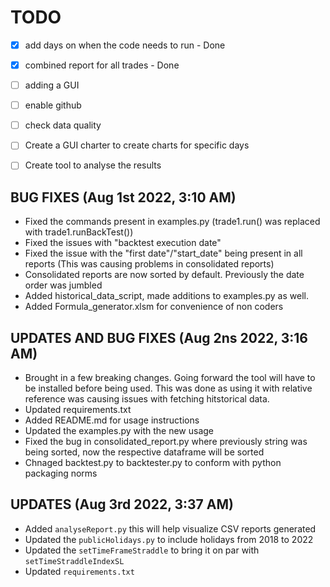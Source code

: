 # TODO
- [x] add days on when the code needs to run - Done
- [x] combined report for all trades - Done
- [ ] adding a GUI
- [ ] enable github 
- [ ] check data quality
- [ ] Create a GUI charter to create charts for specific days
- [ ] Create tool to analyse the results



## BUG FIXES (Aug 1st 2022, 3:10 AM)
* Fixed the commands present in examples.py (trade1.run() was replaced with trade1.runBackTest())
* Fixed the issues with "backtest execution date"
* Fixed the issue with the "first date"/"start_date" being present in all reports (This was causing problems in consolidated reports)
* Consolidated reports are now sorted by default. Previously the date order was jumbled
* Added historical_data_script, made additions to examples.py as well.
* Added Formula_generator.xlsm for convenience of non coders

## UPDATES AND BUG FIXES (Aug 2ns 2022, 3:16 AM)
* Brought in a few breaking changes. Going forward the tool will have to be installed before being used. This was done as using it with relative reference was causing issues with fetching hitstorical data.
* Updated requirements.txt
* Added README.md for usage instructions
* Updated the examples.py with the new usage
* Fixed the bug in consolidated_report.py where previously string was being sorted, now the respective dataframe will be sorted
* Chnaged backtest.py to backtester.py to conform with python packaging norms

## UPDATES (Aug 3rd 2022, 3:37 AM)
* Added `analyseReport.py` this will help visualize CSV reports generated
* Updated the `publicHolidays.py` to include holidays from 2018 to 2022
* Updated the `setTimeFrameStraddle` to bring it on par with `setTimeStraddleIndexSL`
* Updated `requirements.txt`